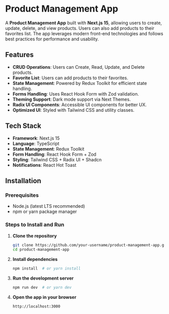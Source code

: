 # Product Management App

A **Product Management App** built with **Next.js 15**, allowing users to create, update, delete, and view products. Users can also add products to their favorites list. The app leverages modern front-end technologies and follows best practices for performance and usability.

## Features

- **CRUD Operations**: Users can Create, Read, Update, and Delete products.
- **Favorite List**: Users can add products to their favorites.
- **State Management**: Powered by Redux Toolkit for efficient state handling.
- **Forms Handling**: Uses React Hook Form with Zod validation.
- **Theming Support**: Dark mode support via Next Themes.
- **Radix UI Components**: Accessible UI components for better UX.
- **Optimized UI**: Styled with Tailwind CSS and utility classes.

## Tech Stack

- **Framework**: Next.js 15
- **Language**: TypeScript
- **State Management**: Redux Toolkit
- **Form Handling**: React Hook Form + Zod
- **Styling**: Tailwind CSS + Radix UI + Shadcn
- **Notifications**: React Hot Toast

## Installation

### Prerequisites

- Node.js (latest LTS recommended)
- npm or yarn package manager

### Steps to Install and Run

1. **Clone the repository**
   ```sh
   git clone https://github.com/your-username/product-management-app.git
   cd product-management-app
   ```
2. **Install dependencies**
   ```sh
   npm install  # or yarn install
   ```
3. **Run the development server**
   ```sh
   npm run dev  # or yarn dev
   ```
4. **Open the app in your browser**
   ```
   http://localhost:3000
   ```
